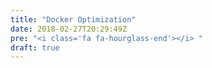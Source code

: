 ```yaml
---
title: "Docker Optimization"
date: 2018-02-27T20:29:49Z
pre: "<i class='fa fa-hourglass-end'></i> "
draft: true
---
```


